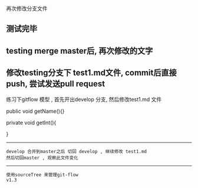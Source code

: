 

### 
再次修改分支文件

## 测试完毕
## testing merge master后, 再次修改的文字

## 修改testing分支下 test1.md文件, commit后直接push, 尝试发送pull request
练习下gitflow 模型 , 首先开出develop 分支, 然后修改test1.md 文件
>
>
public void getName(){}


private void getInt(){

 }

***
 
	develop 合并到master之后 切回 develop , 继续修改 test1.md 
	然后切回master , 观察此文件变化
 
***

	使用sourceTree 来管理git-flow
	v1.3